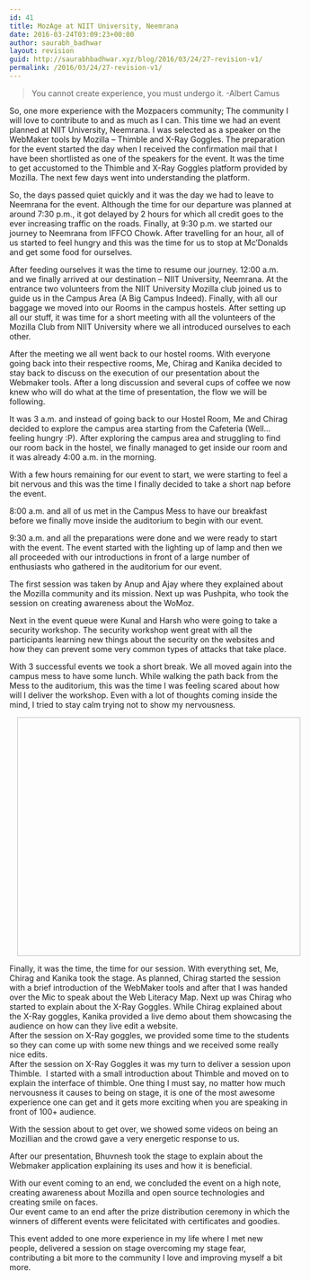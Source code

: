 ```yaml
---
id: 41
title: MozAge at NIIT University, Neemrana
date: 2016-03-24T03:09:23+00:00
author: saurabh_badhwar
layout: revision
guid: http://saurabhbadhwar.xyz/blog/2016/03/24/27-revision-v1/
permalink: /2016/03/24/27-revision-v1/
---
```

<div dir="ltr" style="text-align: left;">
  <blockquote>
    <p>
      You cannot create experience, you must undergo it. -Albert Camus
    </p>
  </blockquote>
  
  <p>
    So, one more experience with the Mozpacers community; The community I will love to contribute to and as much as I can. This time we had an event planned at NIIT University, Neemrana. I was selected as a speaker on the WebMaker tools by Mozilla &#8211; Thimble and X-Ray Goggles. The preparation for the event started the day when I received the confirmation mail that I have been shortlisted as one of the speakers for the event. It was the time to get accustomed to the Thimble and X-Ray Goggles platform provided by Mozilla. The next few days went into understanding the platform.
  </p>
  
  <p>
    So, the days passed quiet quickly and it was the day we had to leave to Neemrana for the event. Although the time for our departure was planned at around 7:30 p.m., it got delayed by 2 hours for which all credit goes to the ever increasing traffic on the roads. Finally, at 9:30 p.m. we started our journey to Neemrana from IFFCO Chowk. After travelling for an hour, all of us started to feel hungry and this was the time for us to stop at Mc&#8217;Donalds and get some food for ourselves.
  </p>
  
  <p>
    After feeding ourselves it was the time to resume our journey. 12:00 a.m. and we finally arrived at our destination &#8211; NIIT University, Neemrana. At the entrance two volunteers from the NIIT University Mozilla club joined us to guide us in the Campus Area (A Big Campus Indeed). Finally, with all our baggage we moved into our Rooms in the campus hostels. After setting up all our stuff, it was time for a short meeting with all the volunteers of the Mozilla Club from NIIT University where we all introduced ourselves to each other.
  </p>
  
  <p>
    After the meeting we all went back to our hostel rooms. With everyone going back into their respective rooms, Me, Chirag and Kanika decided to stay back to discuss on the execution of our presentation about the Webmaker tools. After a long discussion and several cups of coffee we now knew who will do what at the time of presentation, the flow we will be following.
  </p>
  
  <p>
    It was 3 a.m. and instead of going back to our Hostel Room, Me and Chirag decided to explore the campus area starting from the Cafeteria (Well&#8230; feeling hungry :P). After exploring the campus area and struggling to find our room back in the hostel, we finally managed to get inside our room and it was already 4:00 a.m. in the morning.
  </p>
  
  <p>
    With a few hours remaining for our event to start, we were starting to feel a bit nervous and this was the time I finally decided to take a short nap before the event.
  </p>
  
  <p>
    8:00 a.m. and all of us met in the Campus Mess to have our breakfast before we finally move inside the auditorium to begin with our event.
  </p>
  
  <p>
    9:30 a.m. and all the preparations were done and we were ready to start with the event. The event started with the lighting up of lamp and then we all proceeded with our introductions in front of a large number of enthusiasts who gathered in the auditorium for our event.
  </p>
  
  <p>
    The first session was taken by Anup and Ajay where they explained about the Mozilla community and its mission. Next up was Pushpita, who took the session on creating awareness about the WoMoz.
  </p>
  
  <p>
    Next in the event queue were Kunal and Harsh who were going to take a security workshop. The security workshop went great with all the participants learning new things about the security on the websites and how they can prevent some very common types of attacks that take place.
  </p>
  
  <p>
    With 3 successful events we took a short break. We all moved again into the campus mess to have some lunch. While walking the path back from the Mess to the auditorium, this was the time I was feeling scared about how will I deliver the workshop. Even with a lot of thoughts coming inside the mind, I tried to stay calm trying not to show my nervousness.
  </p>
  
  <div style="clear: both; text-align: center;">
    <a style="margin-left: 1em; margin-right: 1em;"><img alt="" width="640" height="425" border="0" /></a>
  </div>
  
  <p>
    Finally, it was the time, the time for our session. With everything set, Me, Chirag and Kanika took the stage. As planned, Chirag started the session with a brief introduction of the WebMaker tools and after that I was handed over the Mic to speak about the Web Literacy Map. Next up was Chirag who started to explain about the X-Ray Goggles. While Chirag explained about the X-Ray goggles, Kanika provided a live demo about them showcasing the audience on how can they live edit a website.<br /> After the session on X-Ray goggles, we provided some time to the students so they can come up with some new things and we received some really nice edits.<br /> After the session on X-Ray Goggles it was my turn to deliver a session upon Thimble.  I started with a small introduction about Thimble and moved on to explain the interface of thimble. One thing I must say, no matter how much nervousness it causes to being on stage, it is one of the most awesome experience one can get and it gets more exciting when you are speaking in front of 100+ audience.
  </p>
  
  <p>
    With the session about to get over, we showed some videos on being an Mozillian and the crowd gave a very energetic response to us.
  </p>
  
  <p>
    After our presentation, Bhuvnesh took the stage to explain about the Webmaker application explaining its uses and how it is beneficial.
  </p>
  
  <p>
    With our event coming to an end, we concluded the event on a high note, creating awareness about Mozilla and open source technologies and creating smile on faces.<br /> Our event came to an end after the prize distribution ceremony in which the winners of different events were felicitated with certificates and goodies.
  </p>
  
  <p>
    This event added to one more experience in my life where I met new people, delivered a session on stage overcoming my stage fear, contributing a bit more to the community I love and improving myself a bit more.
  </p>
</div>
